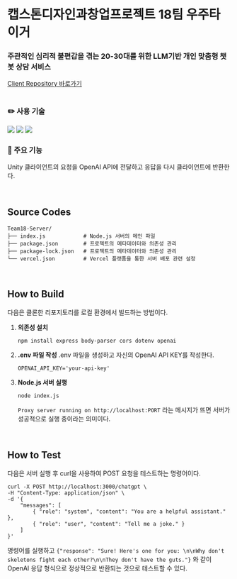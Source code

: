 # <!--<img src="Reports/우주타이거_로고.png" width="50px">--> 캡스톤디자인과창업프로젝트 18팀 우주타이거
### 주관적인 심리적 불편감을 겪는 20-30대를 위한 LLM기반 개인 맞춤형 챗봇 상담 서비스

[Client Repository 바로가기](https://github.com/TIME0227/Team18)
<br><br>

### ✏️ 사용 기술
<img src="https://img.shields.io/badge/node.js-6DA55F?style=for-the-badge&logo=node.js&logoColor=white"/></a>
<img src="https://img.shields.io/badge/Vercel-000000?style=for-the-badge&logo=vercel&logoColor=white"/></a>
<img src="https://img.shields.io/badge/OpenAI%20API-eee?style=for-the-badge&logo=openai&logoColor=412991"/></a>
<!--<img src="https://img.shields.io/badge/Unity-100000?style=for-the-badge&logo=unity&logoColor=white"/></a>-->

### 🔧 주요 기능
Unity 클라이언트의 요청을 OpenAI API에 전달하고 응답을 다시 클라이언트에 반환한다.

<br>

## Source Codes
```
Team18-Server/
├── index.js            # Node.js 서버의 메인 파일
├── package.json        # 프로젝트의 메타데이터와 의존성 관리
├── package-lock.json   # 프로젝트의 메타데이터와 의존성 관리
└── vercel.json         # Vercel 플랫폼을 통한 서버 배포 관련 설정
```

<br>

## How to Build
다음은 클론한 리포지토리를 로컬 환경에서 빌드하는 방법이다.

1. **의존성 설치**
   ```
   npm install express body-parser cors dotenv openai
   ```
   
2. **.env 파일 작성**
  .env 파일을 생성하고 자신의 OpenAI API KEY를 작성한다.
   ```
   OPENAI_API_KEY='your-api-key'
   ```
4. **Node.js 서버 실행**
   ```
   node index.js
   ```
   `Proxy server running on http://localhost:PORT` 라는 메시지가 뜨면 서버가 성공적으로 실행 중이라는 의미이다.
   
<br>

## How to Test
다음은 서버 실행 후 curl을 사용하여 POST 요청을 테스트하는 명령어이다.
```
curl -X POST http://localhost:3000/chatgpt \
-H "Content-Type: application/json" \
-d '{
    "messages": [
        { "role": "system", "content": "You are a helpful assistant." },
        { "role": "user", "content": "Tell me a joke." }
    ]
}'
```
명령어를 실행하고 `{"response": "Sure! Here's one for you: \n\nWhy don't skeletons fight each other?\n\nThey don't have the guts."}` 와 같이 OpenAI 응답 형식으로 정상적으로 반환되는 것으로 테스트할 수 있다.
